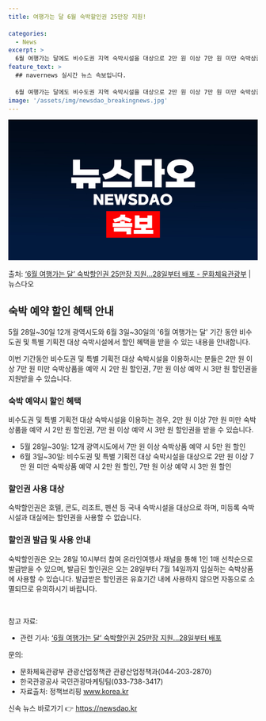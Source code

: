 ```yaml
---
title: 여행가는 달 6월 숙박할인권 25만장 지원!

categories:
  - News
excerpt: >
  6월 여행가는 달에도 비수도권 지역 숙박시설을 대상으로 2만 원 이상 7만 원 미만 숙박상품을 예약하면 2만…
feature_text: >
  ## navernews 실시간 뉴스 속보입니다.

  6월 여행가는 달에도 비수도권 지역 숙박시설을 대상으로 2만 원 이상 7만 원 미만 숙박상품을 예약하면 2만…
image: '/assets/img/newsdao_breakingnews.jpg'
---
```


![뉴스다오 속보](/assets/img/newsdao_breakingnews.jpg)

<p>출처: <a href="https://newsdao.kr/3856" rel="dofollow">‘6월 여행가는 달’ 숙박할인권 25만장 지원…28일부터 배포 - 문화체육관광부</a> | 뉴스다오</p>

<h2 data-ke-size="size26">숙박 예약 할인 혜택 안내</h2>
5월 28일~30일 12개 광역시도와 6월 3일~30일의 '6월 여행가는 달' 기간 동안 비수도권 및 특별 기획전 대상 숙박시설에서 할인 혜택을 받을 수 있는 내용을 안내합니다.

<p data-ke-size="size16">이번 기간동안 비수도권 및 특별 기획전 대상 숙박시설을 이용하시는 분들은 2만 원 이상 7만 원 미만 숙박상품을 예약 시 2만 원 할인권, 7만 원 이상 예약 시 3만 원 할인권을 지원받을 수 있습니다.</p>

<h3>숙박 예약시 할인 혜택</h3>
비수도권 및 특별 기획전 대상 숙박시설을 이용하는 경우, 2만 원 이상 7만 원 미만 숙박상품을 예약 시 2만 원 할인권, 7만 원 이상 예약 시 3만 원 할인권을 받을 수 있습니다.

<ul>
  <li>5월 28일~30일: 12개 광역시도에서 7만 원 이상 숙박상품 예약 시 5만 원 할인</li>
  <li>6월 3일~30일: 비수도권 및 특별 기획전 대상 숙박시설을 대상으로 2만 원 이상 7만 원 미만 숙박상품 예약 시 2만 원 할인, 7만 원 이상 예약 시 3만 원 할인</li>
</ul>

<h3>할인권 사용 대상</h3>
숙박할인권은 호텔, 콘도, 리조트, 펜션 등 국내 숙박시설을 대상으로 하며, 미등록 숙박시설과 대실에는 할인권을 사용할 수 없습니다.

<h3>할인권 발급 및 사용 안내</h3>
숙박할인권은 오는 28일 10시부터 참여 온라인여행사 채널을 통해 1인 1매 선착순으로 발급받을 수 있으며, 발급된 할인권은 오는 28일부터 7월 14일까지 입실하는 숙박상품에 사용할 수 있습니다. 발급받은 할인권은 유효기간 내에 사용하지 않으면 자동으로 소멸되므로 유의하시기 바랍니다.

<p data-ke-size="size16">&nbsp;</p>

참고 자료:
- 관련 기사: <a href="https://newsdao.kr/3856">‘6월 여행가는 달’ 숙박할인권 25만장 지원…28일부터 배포</a>

문의:
- 문화체육관광부 관광산업정책관 관광산업정책과(044-203-2870)
- 한국관광공사 국민관광마케팅팀(033-738-3417)
- 자료출처: 정책브리핑 www.korea.kr 

신속 뉴스 바로가기 👉 <a href="https://newsdao.kr" rel="dofollow">https://newsdao.kr</a>


